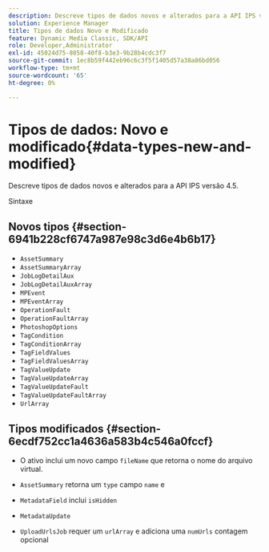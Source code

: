 ```yaml
---
description: Descreve tipos de dados novos e alterados para a API IPS versão 4.5.
solution: Experience Manager
title: Tipos de dados Novo e Modificado
feature: Dynamic Media Classic, SDK/API
role: Developer,Administrator
exl-id: 45024d75-8058-40f8-b3e3-9b28b4cdc3f7
source-git-commit: 1ec8b59f442eb96c6c3f5f1405d57a38a86bd056
workflow-type: tm+mt
source-wordcount: '65'
ht-degree: 0%

---
```


# Tipos de dados: Novo e modificado{#data-types-new-and-modified}

Descreve tipos de dados novos e alterados para a API IPS versão 4.5.

Sintaxe

## Novos tipos {#section-6941b228cf6747a987e98c3d6e4b6b17}

* `AssetSummary`
* `AssetSummaryArray`
* `JobLogDetailAux`
* `JobLogDetailAuxArray`
* `MPEvent`
* `MPEventArray`
* `OperationFault`
* `OperationFaultArray`
* `PhotoshopOptions`
* `TagCondition`
* `TagConditionArray`
* `TagFieldValues`
* `TagFieldValuesArray`
* `TagValueUpdate`
* `TagValueUpdateArray`
* `TagValueUpdateFault`
* `TagValueUpdateFaultArray`
* `UrlArray`

## Tipos modificados {#section-6ecdf752cc1a4636a583b4c546a0fccf}

* O ativo inclui um novo campo `fileName` que retorna o nome do arquivo virtual.
* `AssetSummary` retorna um  `type` campo  `name` e

* `MetadataField` inclui  `isHidden`

* `MetadataUpdate`
* `UploadUrlsJob` requer um  `urlArray` e adiciona uma  `numUrls` contagem opcional
